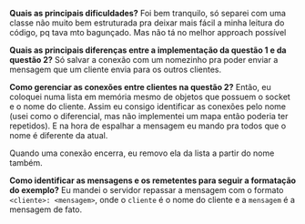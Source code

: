 **Quais as principais dificuldades?**
Foi bem tranquilo, só separei com uma classe não muito bem estruturada pra deixar 
mais fácil a minha leitura do código, pq tava mto bagunçado. Mas não tá no melhor approach possível

**Quais as principais diferenças entre a implementação da questão 1 e da questão 2?**
Só salvar a conexão com um nomezinho pra poder enviar a mensagem que um cliente envia para os outros clientes.

**Como gerenciar as conexões entre clientes na questão 2?**
Então, eu coloquei numa lista em memória mesmo de objetos que possuem o socket e o nome do cliente.
Assim eu consigo identificar as conexões pelo nome (usei como o diferencial, mas não implementei um mapa 
então poderia ter repetidos). E na hora de espalhar a mensagem eu mando pra todos que o nome é diferente da atual.

Quando uma conexão encerra, eu removo ela da lista a partir do nome também.

**Como identificar as mensagens e os remetentes para seguir a formatação do exemplo?**
Eu mandei o servidor repassar a mensagem com o formato `<cliente>: <mensagem>`, onde o `cliente`
é o nome do cliente e a `mensagem` é a mensagem de fato.